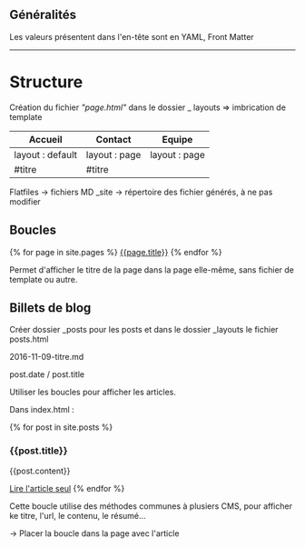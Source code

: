 ## Généralités

Les valeurs présentent dans l'en-tête sont en YAML, Front Matter

---

# Structure

Création du fichier _"page.html"_ dans le dossier _ layouts => imbrication de template

 Accueil | Contact | Equipe
 --- | --- | ---
 layout : default | layout : page | layout : page
  | #titre | #titre
 
 Flatfiles -> fichiers MD
 _site -> répertoire des fichier générés, à ne pas modifier
 
 
 ## Boucles
 
 {% for page in site.pages %}
  <a href="page.url">{{page.title}}</a>
 {% endfor %}
 
 Permet d'afficher le titre de la page dans la page elle-même, sans fichier de template ou autre.
 
 
 ## Billets de blog
 
 Créer dossier _posts pour les posts et dans le dossier _layouts le fichier posts.html
 
 2016-11-09-titre.md
 
 post.date / post.title
 
 
 Utiliser les boucles pour afficher les articles.
 
 
 Dans index.html :
 
 {% for post in site.posts %}
  <h3>{{post.title}}</h3>
  <p>{{post.content}}</p>
  <a href="{{post.url}}">Lire l'article seul</a>
 {% endfor %}
 
 
 Cette boucle utilise des méthodes communes à plusiers CMS, pour afficher ke titre, l'url, le contenu, le résumé...
 
 -> Placer la boucle dans la page avec l'article
